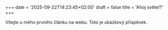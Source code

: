 +++
date = '2025-09-22T14:23:45+02:00'
draft = false
title = 'Ahoj světe!?'
+++

Vítejte u mého prvního článku na webu. Toto je ukázkový příspěvek.
